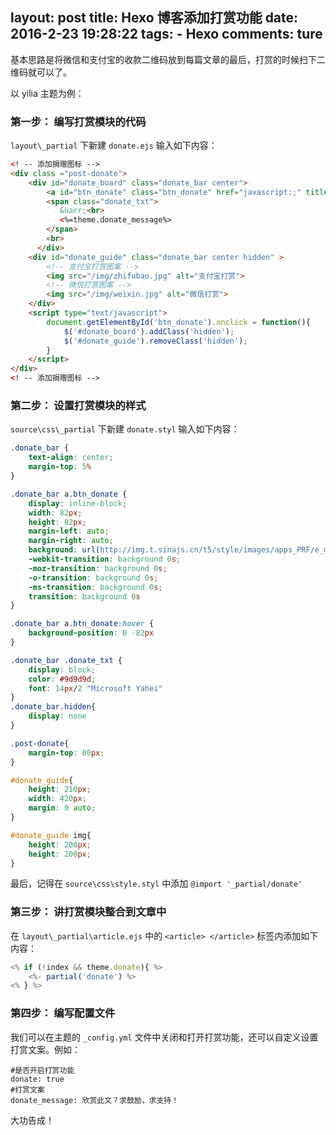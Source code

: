 layout: post
title: Hexo 博客添加打赏功能
date: 2016-2-23 19:28:22
tags: 
	- Hexo
comments: ture  
---

基本思路是将微信和支付宝的收款二维码放到每篇文章的最后，打赏的时候扫下二维码就可以了。

<!--more-->

以 yilia 主题为例：

### **第一步： 编写打赏模块的代码** ###

`layout\_partial` 下新建 `donate.ejs` 输入如下内容：

```html
<! -- 添加捐赠图标 -->
<div class ="post-donate">
    <div id="donate_board" class="donate_bar center">
        <a id="btn_donate" class="btn_donate" href="javascript:;" title="打赏"></a>
        <span class="donate_txt">
           &uarr;<br>
		   <%=theme.donate_message%>
        </span>
        <br>
      </div>  
	<div id="donate_guide" class="donate_bar center hidden" >
		<!-- 支付宝打赏图案 -->
		<img src="/img/zhifubao.jpg" alt="支付宝打赏"> 
		<!-- 微信打赏图案 -->
		<img src="/img/weixin.jpg" alt="微信打赏">  
    </div>
	<script type="text/javascript">
		document.getElementById('btn_donate').onclick = function(){
			$('#donate_board').addClass('hidden');
			$('#donate_guide').removeClass('hidden');
		}
	</script>
</div>
<! -- 添加捐赠图标 -->
```

### **第二步： 设置打赏模块的样式** ###

`source\css\_partial` 下新建 `donate.styl` 输入如下内容：

```css
.donate_bar {
	text-align: center;
	margin-top: 5%
}

.donate_bar a.btn_donate {
	display: inline-block;
	width: 82px;
	height: 82px;
	margin-left: auto;
	margin-right: auto;
	background: url(http://img.t.sinajs.cn/t5/style/images/apps_PRF/e_media/btn_reward.gif)no-repeat;
	-webkit-transition: background 0s;
	-moz-transition: background 0s;
	-o-transition: background 0s;
	-ms-transition: background 0s;
	transition: background 0s
}

.donate_bar a.btn_donate:hover {
	background-position: 0 -82px
}

.donate_bar .donate_txt {
	display: block;
	color: #9d9d9d;
	font: 14px/2 "Microsoft Yahei"
}
.donate_bar.hidden{
	display: none
}

.post-donate{
	margin-top: 80px;
}

#donate_guide{
	height: 210px;
	width: 420px;
	margin: 0 auto;
}

#donate_guide img{
	height: 200px;
	height: 200px;
}
```

最后，记得在 `source\css\style.styl` 中添加 `@import '_partial/donate'`

### **第三步： 讲打赏模块整合到文章中** ###

在 `layout\_partial\article.ejs` 中的 `<article> </article>` 标签内添加如下内容：

```javascript
<% if (!index && theme.donate){ %>
	<%- partial('donate') %>
<% } %>
```


### **第四步： 编写配置文件** ###

我们可以在主题的 `_config.yml` 文件中关闭和打开打赏功能，还可以自定义设置打赏文案。例如：

```
#是否开启打赏功能
donate: true
#打赏文案
donate_message: 欣赏此文？求鼓励，求支持！
```

大功告成！